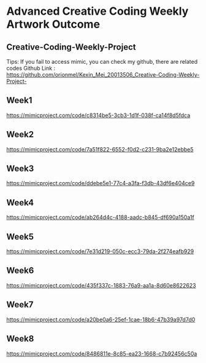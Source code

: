 Advanced Creative Coding Weekly Artwork Outcome
===========================================

Creative-Coding-Weekly-Project
--------------------------------------
Tips: If you fail to access mimic, you can check my github, there are related codes Github Link : https://github.com/orionmel/Kexin_Mei_20013506_Creative-Coding-Weekly-Project-

Week1
--------------
https://mimicproject.com/code/c8314be5-3cb3-1d1f-038f-ca14f8d5fdca

Week2
--------------
https://mimicproject.com/code/7a51f822-6552-f0d2-c231-9ba2e12ebbe5

Week3
--------------
https://mimicproject.com/code/ddebe5e1-77c4-a3fa-f3db-43df6e404ce9

Week4
--------------
https://mimicproject.com/code/ab264d4c-4188-aadc-b845-df690a150a1f

Week5
--------------
https://mimicproject.com/code/7e31d219-050c-ecc3-79da-2f274eafb929

Week6
--------------
https://mimicproject.com/code/435f337c-1883-76a9-aa1a-8d60e8622623

Week7
--------------
https://mimicproject.com/code/a20be0a6-25ef-1cae-18b6-47b39a97d7d0

Week8
--------------
https://mimicproject.com/code/8486811e-8c85-ea23-1668-c7b92456c50a
